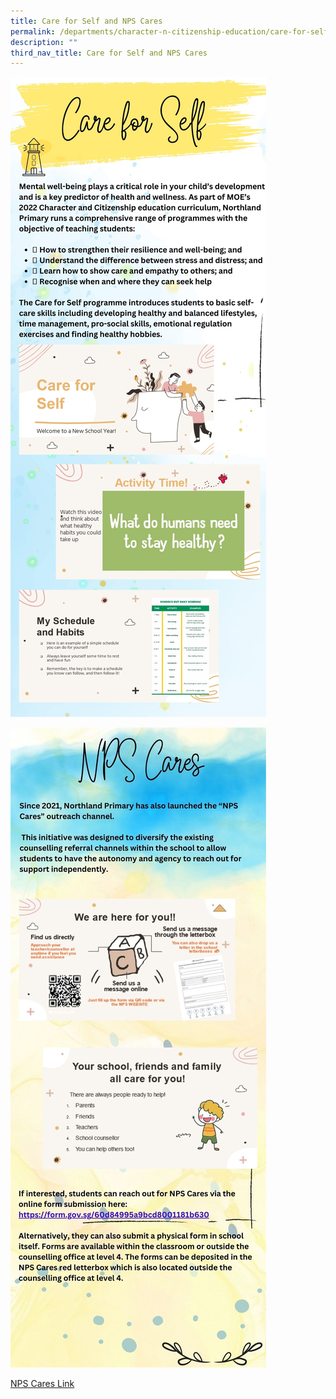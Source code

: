 ```yaml
---
title: Care for Self and NPS Cares
permalink: /departments/character-n-citizenship-education/care-for-self/care-for-self-and-nps-cares/
description: ""
third_nav_title: Care for Self and NPS Cares
---
```

![](/images/page%201%20care%20for%20self.jpg)

![](/images/cce%20website-%20nps%20care%20link%20.jpg)

[NPS Cares Link](https://form.gov.sg/60d84995a9bcd8001181b630)


